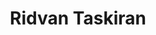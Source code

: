 ---
layout: page
title: Ridvan Taskiran
description: Machine Learning
img: assets/img/panther.png
importance: 2
category: Masters
---